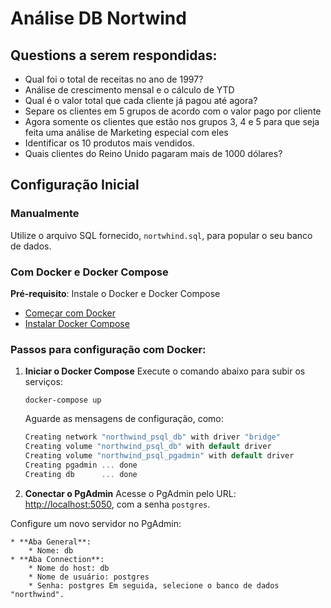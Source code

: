 # Análise DB Nortwind

## Questions a serem respondidas:
   * Qual foi o total de receitas no ano de 1997?
   * Análise de crescimento mensal e o cálculo de YTD
   * Qual é o valor total que cada cliente já pagou até agora?
   * Separe os clientes em 5 grupos de acordo com o valor pago por cliente
   * Agora somente os clientes que estão nos grupos 3, 4 e 5 para que seja feita uma análise de Marketing especial com eles
   * Identificar os 10 produtos mais vendidos.
   * Quais clientes do Reino Unido pagaram mais de 1000 dólares?

## Configuração Inicial

### Manualmente

Utilize o arquivo SQL fornecido, `nortwhind.sql`, para popular o seu banco de dados.

### Com Docker e Docker Compose

**Pré-requisito**: Instale o Docker e Docker Compose

* [Começar com Docker](https://www.docker.com/get-started)
* [Instalar Docker Compose](https://docs.docker.com/compose/install/)

### Passos para configuração com Docker:

1. **Iniciar o Docker Compose** Execute o comando abaixo para subir os serviços:
    
    ```
    docker-compose up
    ```
    
    Aguarde as mensagens de configuração, como:
    
    ```csharp
    Creating network "northwind_psql_db" with driver "bridge"
    Creating volume "northwind_psql_db" with default driver
    Creating volume "northwind_psql_pgadmin" with default driver
    Creating pgadmin ... done
    Creating db      ... done
    ```
       
2. **Conectar o PgAdmin** Acesse o PgAdmin pelo URL: [http://localhost:5050](http://localhost:5050), com a senha `postgres`. 

Configure um novo servidor no PgAdmin:
    
    * **Aba General**:
        * Nome: db
    * **Aba Connection**:
        * Nome do host: db
        * Nome de usuário: postgres
        * Senha: postgres Em seguida, selecione o banco de dados "northwind".

